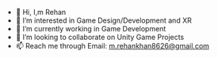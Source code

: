 - 👋 Hi, I,m Rehan
- 👀 I’m interested in Game Design/Development and XR
- 🌱 I’m currently working in Game Development 
- 💞️ I’m looking to collaborate on Unity Game Projects
- 📫 Reach me through Email: m.rehankhan8626@gmail.com

<!---
khanRehan-04/khanRehan-04 is a ✨ special ✨ repository because its `README.md` (this file) appears on your GitHub profile.
You can click the Preview link to take a look at your changes.
--->
